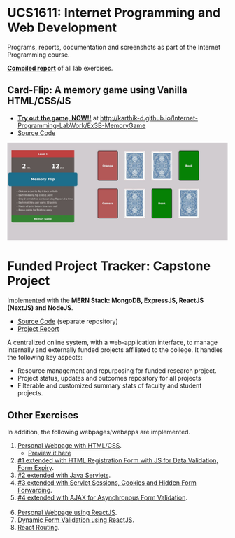 # UCS1611: Internet Programming and Web Development

Programs, reports, documentation and screenshots as part of the Internet Programming course.  

**[Compiled report](./Labwork-Documentation.pdf)** of all lab exercises.


## Card-Flip: A memory game using Vanilla HTML/CSS/JS

- [**Try out the game, NOW!!**](http://karthik-d.github.io/Internet-Programming-LabWork/Ex3B-MemoryGame) at http://karthik-d.github.io/Internet-Programming-LabWork/Ex3B-MemoryGame 
- [Source Code](https://github.com/karthik-d/Internet-Programming-LabWork/Ex3B-MemoryGame)

![memory-game-screenshot-1](./Ex3B-MemoryGame/Documentation/Screenshots/2_Playing-Game.jpg)

# Funded Project Tracker: Capstone Project

Implemented with the **MERN Stack: MongoDB, ExpressJS, ReactJS (NextJS) and NodeJS**.

- [Source Code](https://github.com/karthik-d/Funded-Project-Tracker) (separate repository)
- [Project Report](./MiniProject-Report.pdf)

A centralized online system, with a web-application interface, to manage internally and externally funded projects affiliated to the college. It handles the following key aspects:

- Resource management and repurposing for funded research project.
- Project status, updates and outcomes repository for all projects
- Filterable and customized summary stats of faculty and student projects.

## Other Exercises

In addition, the following webpages/webapps are implemented.

1. [Personal Webpage with HTML/CSS](https://github.com/karthik-d/Internet-Programming-LabWork/Ex1-PersonalWebpage-HTML).
   - [Preview it here](http://karthik-d.github.io/Internet-Programming-LabWork/Ex1-PersonalWebpage-HTML)
2. [#1 extended with HTML Registration Form with JS for Data Validation, Form Expiry](/Ex3A-Form%2BJS).
3. [#2 extended with Java Servlets](./Ex4-SkillTest_Servlet).
4. [#3 extended with Servlet Sessions, Cookies and Hidden Form Forwarding](./Ex5-Sessions).
5. [#4 extended with AJAX for Asynchronous Form Validation](./Ex6-AJAX).
<br /><br />
6. [Personal Webpage using ReactJS](./ex7-personal-page-with-react).
7. [Dynamic Form Validation using ReactJS](./l01-react-jsx).
7. [React Routing](./l02-react-routing).
